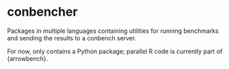 # conbencher

Packages in multiple languages containing utilities for running benchmarks and
sending the results to a conbench server.

For now, only contains a Python package; parallel R code is currently part of
{arrowbench}.
